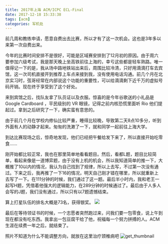 ```yaml
---
title: 2017年上海 ACM/ICPC ECL-Final
date: 2017-12-18 15:33:38
tags: [acm]
categories: 军机处
---
```


前几周和教练申请，愿意自费出去比赛，所以才有了这一次机会。这也是3年多以来第一次自费出来。

今年的比赛时间安排不是很好，可能是区域赛安排到了12月初的原因。由于周六要参加六级考试，我是那天晚上坐高铁前往上海的，幸亏这些都是轻车熟路。唯一值得记一下的是，我从场中路地铁站出来后，周围比较冷清，只好用滴滴打车去宾馆，这一次司机直接开到推荐上车点来接到我，没有使用电话沟通。前几个月在北京实习时，弦哥经常在内部说这个功能的重要性，可以给滴滴剩下近千万的虚拟号码开销。现在终于享受到了这个好处。

来到宾馆之后，找队友拿了队员证以及衣服。惊喜的是今年谷歌送的小礼品是 Google Cardboard ，平民级别的 VR 眼镜，记得之前内核恐慌里面听 Rio 他们提起过。拿到之后研究了一下，确实蛮有意思的。

由于前几个月在学校内修仙比较严重，睡得比较晚，导致第二天8点10多分，听到外面有人的动静才起来。匆匆的洗漱了一下，就和同学一起前往上海大学。

到达比赛现场之后，惊奇地发现，他们已经把午餐给发下来了，所以直接开始吃零食……

刚开始都比较正常，我也在那里简单地看看题目。然后，看都L题，题目比较简单，看起来像是一道博弈题，由于没有上机的机会，所以我知道简单的推一下，大概推了10以内的情况，我认为自己找到了规律，所以上去写，不过第一次没有通过。下来之后，我再推了一下16的情况，明天自己刚才错在哪里，所以就重新上去写了一下。在111分钟的时候，我们通过了这一题。最后半小时内，我和老王一起写H题，凭借着他强大的逻辑能力，在289分钟的时候通过了。最后由于人多人会写的J题，我们没有通过，所以只有以7题遗憾结束。

算上打星队伍的排名大概是73名，获得银奖。
![](https://media.xiang578.com/15135845100259.jpg)

最后在等待领证书的时候，一个志愿者突然跑过来，问我们要一包零食，说上午到现在都没有吃东西。我拿出一包豆腐干给了他，祝福每一个努力拼搏的人。ACM生涯在续费一年之后，就结束了。

照片不知道为什么不能调整方向，就放在这里治疗颈椎病吧
![get_thumbnail](https://media.xiang578.com/get_thumbnail.jpeg)


